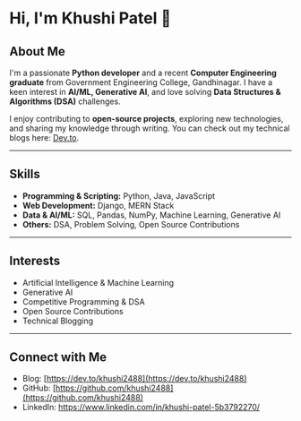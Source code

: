 # Hi, I'm Khushi Patel 👋

## About Me
I'm a passionate **Python developer** and a recent **Computer Engineering graduate** from Government Engineering College, Gandhinagar. I have a keen interest in **AI/ML, Generative AI**, and love solving **Data Structures & Algorithms (DSA)** challenges.  

I enjoy contributing to **open-source projects**, exploring new technologies, and sharing my knowledge through writing. You can check out my technical blogs here: [Dev.to](https://dev.to/khushi2488).  

---

## Skills
- **Programming & Scripting:** Python, Java, JavaScript  
- **Web Development:** Django, MERN Stack  
- **Data & AI/ML:** SQL, Pandas, NumPy, Machine Learning, Generative AI  
- **Others:** DSA, Problem Solving, Open Source Contributions  

---

## Interests
- Artificial Intelligence & Machine Learning  
- Generative AI  
- Competitive Programming & DSA  
- Open Source Contributions  
- Technical Blogging  

---

## Connect with Me
- Blog: [https://dev.to/khushi2488](https://dev.to/khushi2488)  
- GitHub: [https://github.com/khushi2488](https://github.com/khushi2488)  
- LinkedIn: https://www.linkedin.com/in/khushi-patel-5b3792270/ 

